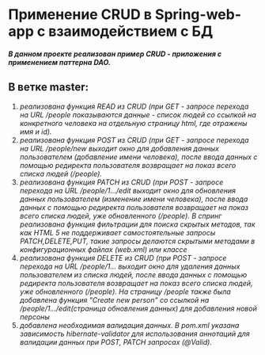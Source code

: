 # Применение CRUD в Spring-web-app с взаимодействием с БД

##### В данном проекте реализован пример CRUD - приложения с применением паттерна DAO.

## В ветке master:

1. *реализована функция READ из CRUD (при GET - запросе перехода на URL /people показываются данные - список людей со
   ссылкой на конкретного человека на отдельную страницу html, где отражены имя и id).*
2. *реализована функция POST из CRUD (при GET - запросе перехода на URL /people/new выходит окно для добавления
   данных пользователем (добавление имени человека), после ввода данных с помощью редиректа пользователя возвращает на
   показ всего списка людей (/people).*
3. *реализована функция PATCH из CRUD (при POST - запросе перехода на URL /people/1.../edit выходит окно для обновления
   данных пользователем (изменение имени человека), после ввода данных с помощью редиректа пользователя возвращает на
   показ всего списка людей, уже обновленного (/people). В спринг реализована функция фильтрации для поиска скрытых
   методов, так как HTML 5 не поддерживает самостоятельные запросы PATCH,DELETE,PUT, такие запросы делаются скрытыми
   методами в конфигурационных файлах (web.xml) или классе*
4. *реализована функция DELETE из CRUD (при POST - запросе перехода на URL /people/1... выходит окно для удаления
   данных пользователем из списка людей, после ввода данных с помощью редиректа пользователя возвращает на
   показ всего списка людей, уже обновленного (/people). На страницу /people также была добавлена функция "Create new
   person" со ссылкой на /people/1.../edit(страница обновления данных) для добавления новой персоны*
5. *добавлена необходимая валидация данных. В pom.xml указана зависимость hibernate-validator для использования аннотаций
   для валидации данных при POST, PATCH запросах (@Valid).*